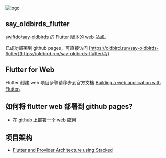 ![logo](http://blog.loveli.site/mweb/bg.png)

## say_oldbirds_flutter

[swiftdo/say-oldbirds](https://github.com/swiftdo/say-oldbirds) 的 Flutter 版本的 web 站点。

已成功部署到 github pages，可直接访问 [https://oldbird.run/say-oldbirds-flutter](https://oldbird.run/say-oldbirds-flutter/#/)

## Flutter for Web
Flutter 创建 web 项目步骤请移步到官方文档 [Building a web application with Flutter](https://flutter.dev/docs/get-started/web)。

## 如何将 flutter web 部署到 github pages?
* [在 github 上部署一个 web 应用](https://mp.weixin.qq.com/s/i864_-vEpD9vLHUrvLPz2w)

## 项目架构
* [Flutter and Provider Architecture using Stacked](https://www.filledstacks.com/post/flutter-and-provider-architecture-using-stacked/)
